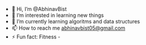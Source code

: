 - 👋 Hi, I’m @AbhinavBist
- 👀 I’m interested in learning new things
- 🌱 I’m currently learning algoritms and data structures 
- 📫 How to reach me abhinavbist05@gmail.com
- ⚡ Fun fact: Fitness  -
 
<!---
AbhinavBist-01/AbhinavBist-01 is a ✨ special ✨ repository because its `README.md` (this file) appears on your GitHub profile.
You can click the Preview link to take a look at your changes.
--->
